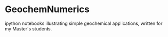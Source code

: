 # GeochemNumerics
ipython notebooks illustrating simple geochemical applications, written for my Master's students.
